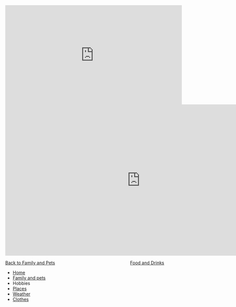 <iframe width="560" height="315" src="https://www.youtube.com/embed/egA4_bN0GUA?rel=0" frameborder="0" allow="autoplay; encrypted-media" allowfullscreen></iframe>

<iframe width="854" height="480" src="https://www.youtube.com/embed/XDY0RLPJ5WA" frameborder="0" gesture="media" allowfullscreen></iframe>

<p>
<a style="float:left;" href="familyandpets.html">Back to Family and Pets</a>
                                      
<a style="float:right;" href="foodandrinks.html"> Food and Drinks</a>
 
</p>

<div style="clear:both;"></div>



<ul class="breadcrumb">
  <li><a href="index.html">Home</a></li>
  <li><a href="familyandpets.html">Family and pets</a></li>
  <li>Hobbies</li>
   <li><a href="countries.html">Places</a></li>
   <li><a href="weather.html">Weather</a></li>
   <li><a href="clothes.html">Clothes</a></li>
</ul>
